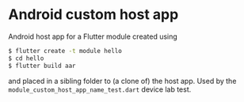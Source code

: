 # Android custom host app

Android host app for a Flutter module created using

```sh
$ flutter create -t module hello
$ cd hello
$ flutter build aar
```

and placed in a sibling folder to (a clone of) the host app. Used by the
`module_custom_host_app_name_test.dart` device lab test.
